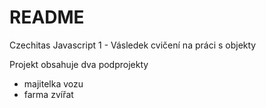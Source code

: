 # README #

Czechitas Javascript 1 - Vásledek cvičení na práci s objekty

Projekt obsahuje dva podprojekty
- majitelka vozu
- farma zvířat